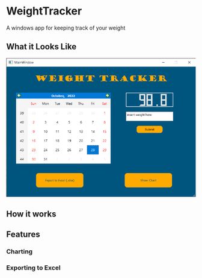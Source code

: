 # WeightTracker
A windows app for keeping track of your weight

## What it Looks Like
![img](https://github.com/jocon15/WeightTracker/blob/master/doc/images/ui.png)

## How it works

## Features

### Charting

### Exporting to Excel